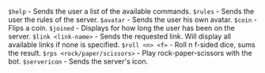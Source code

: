 `$help` - Sends the user a list of the available commands.
`$rules` - Sends the user the rules of the server.
`$avatar` - Sends the user his own avatar.
`$coin` - Flips a coin.
`$joined` - Displays for how long the user has been on the server.
`$link <link-name>` - Sends the requested link. Will display all available links if none is specified.
`$roll <n> <f>` - Roll n f-sided dice, sums the result.
`$rps <rock/paper/scissors>` - Play rock-paper-scissors with the bot.
`$servericon` - Sends the server's icon.
